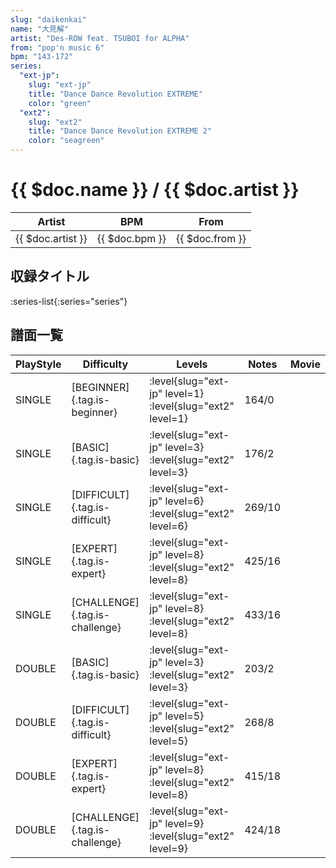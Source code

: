 ```yaml
---
slug: "daikenkai"
name: "大見解"
artist: "Des-ROW feat. TSUBOI for ALPHA"
from: "pop'n music 6"
bpm: "143-172"
series:
  "ext-jp":
    slug: "ext-jp"
    title: "Dance Dance Revolution EXTREME"
    color: "green"
  "ext2":
    slug: "ext2"
    title: "Dance Dance Revolution EXTREME 2"
    color: "seagreen"
---
```


# {{ $doc.name }} / {{ $doc.artist }}

|Artist|BPM|From|
|------|---|----|
|{{ $doc.artist }}|{{ $doc.bpm }}|{{ $doc.from }}|

## 収録タイトル

:series-list{:series="series"}

## 譜面一覧

|PlayStyle|Difficulty|Levels|Notes|Movie|
|---------|----------|------|-----|-----|
|SINGLE|[BEGINNER]{.tag.is-beginner}|:level{slug="ext-jp" level=1} :level{slug="ext2" level=1}|164/0||
|SINGLE|[BASIC]{.tag.is-basic}|:level{slug="ext-jp" level=3} :level{slug="ext2" level=3}|176/2||
|SINGLE|[DIFFICULT]{.tag.is-difficult}|:level{slug="ext-jp" level=6} :level{slug="ext2" level=6}|269/10||
|SINGLE|[EXPERT]{.tag.is-expert}|:level{slug="ext-jp" level=8} :level{slug="ext2" level=8}|425/16||
|SINGLE|[CHALLENGE]{.tag.is-challenge}|:level{slug="ext-jp" level=8} :level{slug="ext2" level=8}|433/16||
|DOUBLE|[BASIC]{.tag.is-basic}|:level{slug="ext-jp" level=3} :level{slug="ext2" level=3}|203/2||
|DOUBLE|[DIFFICULT]{.tag.is-difficult}|:level{slug="ext-jp" level=5} :level{slug="ext2" level=5}|268/8||
|DOUBLE|[EXPERT]{.tag.is-expert}|:level{slug="ext-jp" level=8} :level{slug="ext2" level=8}|415/18||
|DOUBLE|[CHALLENGE]{.tag.is-challenge}|:level{slug="ext-jp" level=9} :level{slug="ext2" level=9}|424/18||

